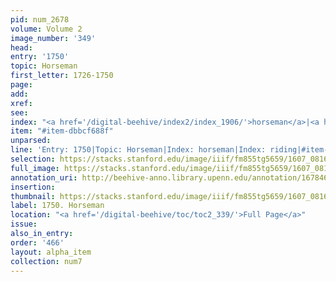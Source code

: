 ```yaml
---
pid: num_2678
volume: Volume 2
image_number: '349'
head:
entry: '1750'
topic: Horseman
first_letter: 1726-1750
page:
add:
xref:
see:
index: "<a href='/digital-beehive/index2/index_1906/'>horseman</a>|<a href='/digital-beehive/index4/index_3476/'>riding</a>"
item: "#item-dbbcf688f"
unparsed:
line: 'Entry: 1750|Topic: Horseman|Index: horseman|Index: riding|#item-dbbcf688f'
selection: https://stacks.stanford.edu/image/iiif/fm855tg5659/1607_0816/353,4404,2813,302/full/0/default.jpg
full_image: https://stacks.stanford.edu/image/iiif/fm855tg5659/1607_0816/full/full/0/default.jpg
annotation_uri: http://beehive-anno.library.upenn.edu/annotation/1678465386069
insertion:
thumbnail: https://stacks.stanford.edu/image/iiif/fm855tg5659/1607_0816/353,4404,600,180/250,/0/default.jpg
label: 1750. Horseman
location: "<a href='/digital-beehive/toc/toc2_339/'>Full Page</a>"
issue:
also_in_entry:
order: '466'
layout: alpha_item
collection: num7
---
```

